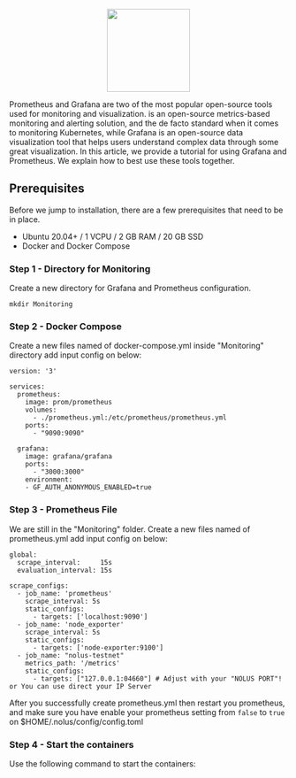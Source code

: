 <p align="center">
  <img height="150" height="auto" src="https://www.bogotobogo.com/DevOps/Docker/images/Docker-Prometheus-Grafana/grafana-prometheus.png">
</p>

Prometheus and Grafana are two of the most popular open-source tools used for monitoring and visualization. is an open-source metrics-based monitoring and alerting solution, and the de facto standard when it comes to monitoring Kubernetes, while Grafana is an open-source data visualization tool that helps users understand complex data through some great visualization. In this article, we provide a tutorial for using Grafana and Prometheus. We explain how to best use these tools together.

## Prerequisites

Before we jump to installation, there are a few prerequisites that need to be in place.

- Ubuntu 20.04+ / 1 VCPU / 2 GB RAM / 20 GB SSD
- Docker and Docker Compose 

### Step 1 - Directory for Monitoring
Create a new directory for Grafana and Prometheus configuration.
```
mkdir Monitoring
```

### Step 2 - Docker Compose 
Create a new files named of docker-compose.yml inside "Monitoring" directory add input config on below:
```
version: '3'

services:
  prometheus:
    image: prom/prometheus
    volumes:
      - ./prometheus.yml:/etc/prometheus/prometheus.yml
    ports:
      - "9090:9090"

  grafana:
    image: grafana/grafana
    ports:
      - "3000:3000"
    environment:
    - GF_AUTH_ANONYMOUS_ENABLED=true  
```
### Step 3 - Prometheus File
We are still in the "Monitoring" folder. Create a new files named of prometheus.yml add input config on below:
```
global:
  scrape_interval:     15s
  evaluation_interval: 15s

scrape_configs:
  - job_name: 'prometheus'
    scrape_interval: 5s
    static_configs:
      - targets: ['localhost:9090']
  - job_name: 'node_exporter'
    scrape_interval: 5s
    static_configs:
      - targets: ['node-exporter:9100']
  - job_name: "nolus-testnet"
    metrics_path: '/metrics'
    static_configs:
      - targets: ["127.0.0.1:04660"] # Adjust with your "NOLUS PORT"! or You can use direct your IP Server
```
After you successfully create prometheus.yml then restart you prometheus, and make sure you have enable your prometheus setting from `false` to `true` on $HOME/.nolus/config/config.toml
### Step 4 - Start the containers
Use the following command to start the containers:
